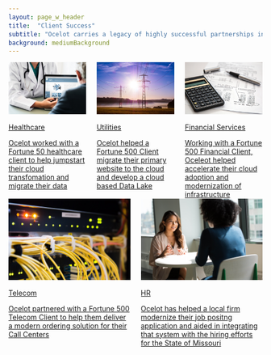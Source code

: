 ```yaml
---
layout: page_w_header
title:  "Client Success"
subtitle: "Ocelot carries a legacy of highly successful partnerships in multiple industries"
background: mediumBackground
---
```


<div class="container">
  <div class="content">
    <div class="columns welcome-cards">
      <div class="column is-one-third">
        <a href="/client-success/healthcare.html">
        <div class="card">
          <div class="card-image">
            <figure class="image is-5by3" style="margin: 0;">
              <img src="/assets/images/health_care_6x9.jpg" class="is-16by9" alt="Healthcare" />
            </figure>
          </div>
          <div class="card-content">
            <div class="media">
              <div class="media-content">
                <p class="title is-4">Healthcare</p>
              </div>
            </div>
            <div class="content">
              Ocelot worked with a Fortune 50 healthcare client to help jumpstart their cloud transfomation and migrate their data
            </div>
          </div>
        </div>
        </a>
      </div>
      <div class="column is-one-third">
        <a href="/client-success/utilities.html">
        <div class="card">
          <div class="card-image">
            <figure class="image is-5by3" style="margin: 0;">
              <img src="/assets/images/utilities2-6x9.jpg" class="is-16by9" alt="Utilities" />
            </figure>
          </div>
          <div class="card-content">
            <div class="media">
              <div class="media-content">
                <p class="title is-4">Utilities</p>
              </div>
            </div>
            <div class="content">
              Ocelot helped a Fortune 500 Client migrate their primary website to the cloud and develop a cloud based Data Lake
            </div>
          </div>
        </div>
        </a>
      </div>
      <div class="column is-one-third">
        <a href="/client-success/financial_services.html">
        <div class="card">
          <div class="card-image">
            <figure class="image is-5by3" style="margin: 0;">
              <img src="/assets/images/financials2-6x9.jpg" class="is-16by9" alt="Fin_serv" />
            </figure>
          </div>
          <div class="card-content">
            <div class="media">
              <div class="media-content">
                <p class="title is-4">Financial Services</p>
              </div>
            </div>
            <div class="content">
              Working with a Fortune 500 Financial Client, Oceleot helped accelerate their cloud adoption and modernization of infrastructure
            </div>
          </div>
        </div>
        </a>
      </div>
    </div>
    <div class="columns welcome-cards">
      <div class="column is-one-third">
        <a href="/client-success/telecom.html">
        <div class="card">
          <div class="card-image">
            <figure class="image is-5by3" style="margin: 0;">
              <img src="/assets/images/telecom-6x9.jpg" class="is-16by9" alt="Telecom" />
            </figure>
          </div>
          <div class="card-content">
            <div class="media">
              <div class="media-content">
                <p class="title is-4">Telecom</p>
              </div>
            </div>
            <div class="content">
              Ocelot partnered with a Fortune 500 Telecom Client to help them deliver a modern ordering solution for their Call Centers
            </div>
          </div>
        </div>
        </a>
      </div>
      <div class="column is-one-third">
        <a href="/client-success/hr.html">
        <div class="card">
          <div class="card-image">
            <figure class="image is-5by3" style="margin: 0;">
              <img src="/assets/images/hr.jpg" class="is-16by9" alt="HR" />
            </figure>
          </div>
          <div class="card-content">
            <div class="media">
              <div class="media-content">
                <p class="title is-4">HR</p>
              </div>
            </div>
            <div class="content">
              Ocelot has helped a local firm modernize their job positng application and aided in integrating that system with the hiring efforts for the State of Missouri
            </div>
          </div>
        </div>
        </a>
      </div>
    </div>
  </div>
</div>
